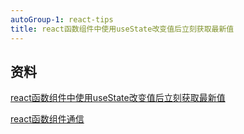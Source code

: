 ```yaml
---
autoGroup-1: react-tips
title: react函数组件中使用useState改变值后立刻获取最新值
---
```



## 资料
[react函数组件中使用useState改变值后立刻获取最新值](https://segmentfault.com/a/1190000039365818)

[react函数组件通信](https://zhuanlan.zhihu.com/p/260398617)
